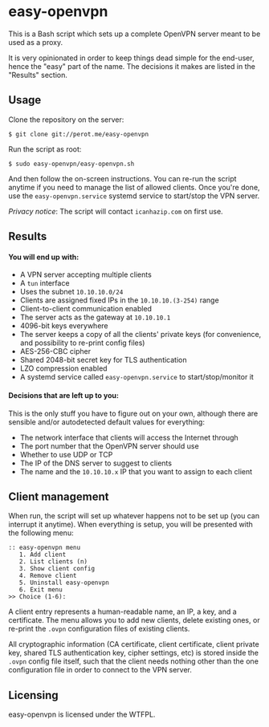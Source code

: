 # easy-openvpn

This is a Bash script which sets up a complete OpenVPN server meant to be used as a proxy.

It is very opinionated in order to keep things dead simple for the end-user, hence the "easy" part of the name. The decisions it makes are listed in the "Results" section.

## Usage

Clone the repository on the server:

	$ git clone git://perot.me/easy-openvpn

Run the script as root:

	$ sudo easy-openvpn/easy-openvpn.sh

And then follow the on-screen instructions. You can re-run the script anytime if you need to manage the list of allowed clients. Once you're done, use the `easy-openvpn.service` systemd service to start/stop the VPN server.

*Privacy notice*: The script will contact `icanhazip.com` on first use.

## Results

#### You will end up with:

* A VPN server accepting multiple clients
* A `tun` interface
* Uses the subnet `10.10.10.0/24`
* Clients are assigned fixed IPs in the `10.10.10.(3-254)` range
* Client-to-client communication enabled
* The server acts as the gateway at `10.10.10.1`
* 4096-bit keys everywhere
* The server keeps a copy of all the clients' private keys (for convenience, and possibility to re-print config files)
* AES-256-CBC cipher
* Shared 2048-bit secret key for TLS authentication
* LZO compression enabled
* A systemd service called `easy-openvpn.service` to start/stop/monitor it

#### Decisions that are left up to you:

This is the only stuff you have to figure out on your own, although there are sensible and/or autodetected default values for everything:

* The network interface that clients will access the Internet through
* The port number that the OpenVPN server should use
* Whether to use UDP or TCP
* The IP of the DNS server to suggest to clients
* The name and the `10.10.10.x` IP that you want to assign to each client

## Client management

When run, the script will set up whatever happens not to be set up (you can interrupt it anytime). When everything is setup, you will be presented with the following menu:

	:: easy-openvpn menu
	   1. Add client
	   2. List clients (n)
	   3. Show client config
	   4. Remove client
	   5. Uninstall easy-openvpn
	   6. Exit menu
	>> Choice (1-6):

A client entry represents a human-readable name, an IP, a key, and a certificate. The menu allows you to add new clients, delete existing ones, or re-print the `.ovpn` configuration files of existing clients.

All cryptographic information (CA certificate, client certificate, client private key, shared TLS authentication key, cipher settings, etc) is stored inside the `.ovpn` config file itself, such that the client needs nothing other than the one configuration file in order to connect to the VPN server.

## Licensing

easy-openvpn is licensed under the WTFPL.
